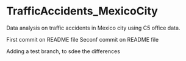 # TrafficAccidents_MexicoCity
Data analysis on traffic accidents in Mexico city using C5 office data.

First commit on README file
Seconf commit on README file

Adding a test branch, to sdee the differences 